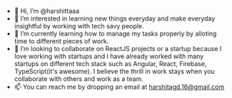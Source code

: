 - 👋 Hi, I’m @harshittaaa
- 👀 I’m interested in learning new things everyday and make everyday insightful by working with tech savy people.
- 🌱 I’m currently learning how to manage my tasks properly by alloting time to different pieces of work.
- 💞️ I’m looking to collaborate on ReactJS projects or a startup because I love working with startups and I have already worked with many startups on different tech stack such as Angular, React, Firebase, TypeScript(it's awesome). I believe the thrill in work stays when you collaborate with others and work as a team.
- 📫 You can reach me by dropping an email at harshitagd.16@gmail.com

<!---
harshittaaa/harshittaaa is a ✨ special ✨ repository because its `README.md` (this file) appears on your GitHub profile.
You can click the Preview link to take a look at your changes.
--->
